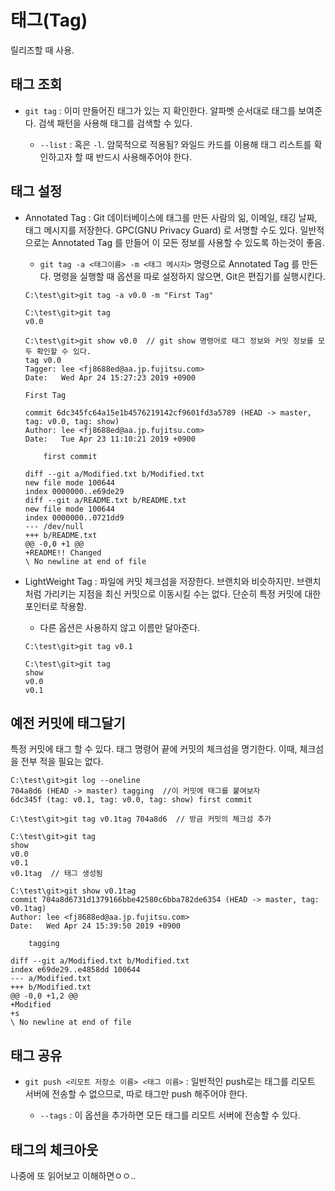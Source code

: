 # 태그(Tag)

릴리즈할 때 사용.

## 태그 조회

- `git tag` : 이미 만들어진 태그가 있는 지 확인한다. 알파벳 순서대로 태그를 보여준다. 검색 패턴을 사용해 태그를 검색할 수 있다.

  - `--list` : 혹은 `-l`. 암묵적으로 적용됨? 와일드 카드를 이용해 태그 리스트를 확인하고자 할 때 반드시 사용해주어야 한다.

## 태그 설정

- Annotated Tag : Git 데이터베이스에 태그를 만든 사람의 읾, 이메일, 태깅 날짜, 태그 메시지를 저장한다. GPC(GNU Privacy Guard) 로 서명할 수도 있다. 일반적으로는 Annotated Tag 를 만들어 이 모든 정보를 사용할 수 있도록 하는것이 좋음.

  - `git tag -a <태그이름> -m <태그 메시지>` 명령으로 Annotated Tag 를 만든다. 명령을 실행할 때 옵션을 따로 설정하지 않으면, Git은 편집기를 실행시킨다.

  ```
  C:\test\git>git tag -a v0.0 -m "First Tag"

  C:\test\git>git tag
  v0.0

  C:\test\git>git show v0.0  // git show 명령어로 태그 정보와 커밋 정보를 모두 확인할 수 있다.
  tag v0.0
  Tagger: lee <fj8688ed@aa.jp.fujitsu.com>
  Date:   Wed Apr 24 15:27:23 2019 +0900

  First Tag

  commit 6dc345fc64a15e1b4576219142cf9601fd3a5789 (HEAD -> master, tag: v0.0, tag: show)
  Author: lee <fj8688ed@aa.jp.fujitsu.com>
  Date:   Tue Apr 23 11:10:21 2019 +0900

      first commit

  diff --git a/Modified.txt b/Modified.txt
  new file mode 100644
  index 0000000..e69de29
  diff --git a/README.txt b/README.txt
  new file mode 100644
  index 0000000..0721dd9
  --- /dev/null
  +++ b/README.txt
  @@ -0,0 +1 @@
  +README!! Changed
  \ No newline at end of file
  ```

- LightWeight Tag : 파일에 커밋 체크섬을 저장한다. 브랜치와 비슷하지만. 브랜치처럼 가리키는 지점을 최신 커밋으로 이동시킬 수는 없다. 단순히 특정 커밋에 대한 포인터로 작용함.

  - 다른 옵션은 사용하지 않고 이름만 달아준다.

  ```
  C:\test\git>git tag v0.1

  C:\test\git>git tag
  show
  v0.0
  v0.1
  ```

## 예전 커밋에 태그달기

특정 커밋에 태그 할 수 있다. 태그 명령어 끝에 커밋의 체크섬을 명기한다. 이때, 체크섬을 전부 적을 필요는 없다.

```:예시가 이상하니까 다시 하자
C:\test\git>git log --oneline
704a8d6 (HEAD -> master) tagging  //이 커밋에 태그를 붙여보자
6dc345f (tag: v0.1, tag: v0.0, tag: show) first commit

C:\test\git>git tag v0.1tag 704a8d6  // 방금 커밋의 체크섬 추가

C:\test\git>git tag
show
v0.0
v0.1
v0.1tag  // 태그 생성됨

C:\test\git>git show v0.1tag
commit 704a8d6731d1379166bbe42580c6bba782de6354 (HEAD -> master, tag: v0.1tag)
Author: lee <fj8688ed@aa.jp.fujitsu.com>
Date:   Wed Apr 24 15:39:50 2019 +0900

    tagging

diff --git a/Modified.txt b/Modified.txt
index e69de29..e4858dd 100644
--- a/Modified.txt
+++ b/Modified.txt
@@ -0,0 +1,2 @@
+Modified
+s
\ No newline at end of file
```

## 태그 공유

- `git push <리모트 저장소 이름> <태그 이름>` : 일반적인 push로는 태그를 리모트 서버에 전송할 수 없으므로, 따로 태그만 push 해주어야 한다.

  - `--tags` : 이 옵션을 추가하면 모든 태그를 리모트 서버에 전송할 수 있다.

## 태그의 체크아웃

나중에 또 읽어보고 이해하면ㅇㅇ..
